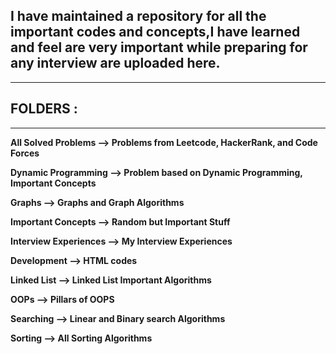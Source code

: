## I have maintained a repository for all the important codes and concepts,I have learned and feel are very important while preparing for any interview are uploaded here.

***
## **FOLDERS** :
***

**All Solved Problems --> Problems from Leetcode, HackerRank, and Code Forces**

**Dynamic Programming --> Problem based on Dynamic Programming, Important Concepts**

**Graphs --> Graphs and Graph Algorithms**

**Important Concepts --> Random but Important Stuff**

**Interview Experiences --> My Interview Experiences**

**Development --> HTML codes**

**Linked List --> Linked List Important Algorithms**

**OOPs --> Pillars of OOPS**

**Searching --> Linear and Binary search Algorithms**

**Sorting -->  All Sorting Algorithms**
